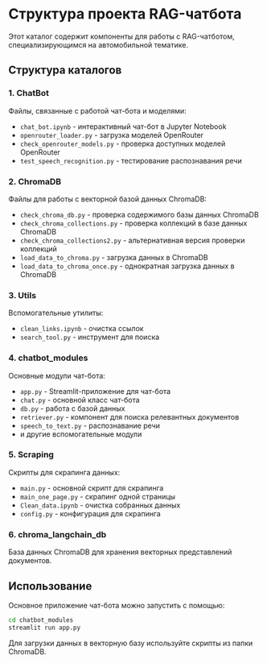 # Структура проекта RAG-чатбота

Этот каталог содержит компоненты для работы с RAG-чатботом, специализирующимся на автомобильной тематике.

## Структура каталогов

### 1. ChatBot
Файлы, связанные с работой чат-бота и моделями:
- `chat_bot.ipynb` - интерактивный чат-бот в Jupyter Notebook
- `openrouter_loader.py` - загрузка моделей OpenRouter
- `check_openrouter_models.py` - проверка доступных моделей OpenRouter
- `test_speech_recognition.py` - тестирование распознавания речи

### 2. ChromaDB
Файлы для работы с векторной базой данных ChromaDB:
- `check_chroma_db.py` - проверка содержимого базы данных ChromaDB
- `check_chroma_collections.py` - проверка коллекций в базе данных ChromaDB
- `check_chroma_collections2.py` - альтернативная версия проверки коллекций
- `load_data_to_chroma.py` - загрузка данных в ChromaDB
- `load_data_to_chroma_once.py` - однократная загрузка данных в ChromaDB

### 3. Utils
Вспомогательные утилиты:
- `clean_links.ipynb` - очистка ссылок
- `search_tool.py` - инструмент для поиска

### 4. chatbot_modules
Основные модули чат-бота:
- `app.py` - Streamlit-приложение для чат-бота
- `chat.py` - основной класс чат-бота
- `db.py` - работа с базой данных
- `retriever.py` - компонент для поиска релевантных документов
- `speech_to_text.py` - распознавание речи
- и другие вспомогательные модули

### 5. Scraping
Скрипты для скрапинга данных:
- `main.py` - основной скрипт для скрапинга
- `main_one_page.py` - скрапинг одной страницы
- `Clean_data.ipynb` - очистка собранных данных
- `config.py` - конфигурация для скрапинга

### 6. chroma_langchain_db
База данных ChromaDB для хранения векторных представлений документов.

## Использование

Основное приложение чат-бота можно запустить с помощью:

```bash
cd chatbot_modules
streamlit run app.py
```

Для загрузки данных в векторную базу используйте скрипты из папки ChromaDB.